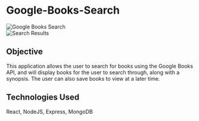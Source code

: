 # Google-Books-Search  
![Google Books Search](GoogleBooks.jpg)  
![Search Results](SearchResult.jpg)

## Objective  
This application allows the user to search for books using the Google Books API, and will display books for the user to search through, along with a synopsis. The user can also save books to view at a later time.   

## Technologies Used  
React, NodeJS, Express, MongoDB
